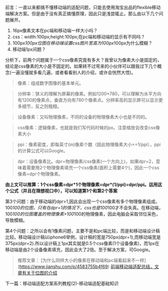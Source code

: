 ﻿前言：一直以来都搞不懂移动端的适配问题，只能去使用淘宝出品的flexible移动端解决方案。但是由于没有真正搞懂原理，因此只是浅尝辄止。那么由以下几个问题展开。    

1. 16px像素文本在pc端和移动端一样大小吗？
2. css：width:100px;height:100px;在pc端和移动端的显示有不同吗？
3. 100px*100px位图在移动端设置css图片宽高为100px*100px为什么模糊？
4. 移动端1px问题？

分析下，前两个问题属于一个css像素究竟有多大？我曾以为像素大小是固定的，结论是css像素的大小是不固定的。如果转不过弯来的小伙伴可以跟我过下几个概念(一遍没懂就多看几遍，或者看看别人的介绍，或许会恍然大悟)。
> 像素：组成数字图像的基本单元。

> 分辨率：狭义的理解为屏幕的像素。例如1200*780，可以理解为水平方向有1200的像素点，垂直方向有780个像素点。分辨率高的显示屏可以显示更多细节，反之则粗糙。

> 设备像素：又叫物理像素，不同的设备的物理像素大小也是不同的。

> css像素：逻辑像素，也就是我们写代码时候的px。注意缩放会改变css像素大小

> ppi：像素密度，即每英寸(in)像素个数（因此物理像素大小==1/ppi），ppi的计算公式可以Google。

> dpr：设备像素比。dpr=物理像素/css像素(一个方向上)，如果dpr=2，意味着需要用2个物理像素填充一个css像素(面积上需要4个)，因此一个css像素=dpr个物理像素。

**由上文可以推算：1个css像素=dpr*1个物理像素=dpr\*(1/ppi)=dpr/ppi。运用这个公式（并且在理想视口中），可以知道第1个和第2个答案**


第3个问题：由于移动端的dpr>1,因此会出现一个css像素有多个物理像素组成。100*100的位图，只有在dpr=1的情况下，css也是100*100才不会失真。在移动端，100*100的位图覆盖的物理像素>100*100的物理像素，因此电脑会采取邻位采色，导致模糊。

第4个问题：之所以会有1像素问题，主要不是和pc端比较，而是和移动端设计稿比较。移动端设计稿以iphone6举例，设计稿的宽是750px(dpr=1),而移动端宽是375px(dpr=2).所以设计稿上1px其实就是0.5个css像素(1个设备像素)，而1px在移动端是由2个设备像素填充，因此会大了2倍。至于解决方案，可Google。

>推荐文章：
>[为什么同样大小的像素在移动端和pc端看起来不一样]
(https://www.jianshu.com/p/4583755b4f69)
>[前端移动端适配总结，文章有关于位图的介绍](https://juejin.im/entry/59e70320f265da431c6f6514)

  下一篇：移动端适配方案系列教程(2)-移动端适配基础知识